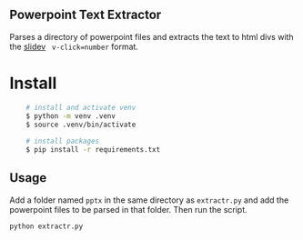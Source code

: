 ## Powerpoint Text Extractor

Parses a directory of powerpoint files and extracts the text to html divs with the [slidev](https://sli.dev/) ` v-click=number` format.
# Install
    
```bash
    # install and activate venv
    $ python -m venv .venv
    $ source .venv/bin/activate
    
    # install packages
    $ pip install -r requirements.txt
```

## Usage

Add a folder named `pptx` in the same directory as `extractr.py` and add the powerpoint files to be parsed in that folder. Then run the script.

```bash
python extractr.py
```